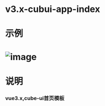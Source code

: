 # v3.x-cubui-app-index
示例
===
![image](https://github.com/SeriouslyI/v3.x-cubui-app-index/blob/master/src/assets/index.png)
===
说明
===
### vue3.x,cube-ui首页模板

